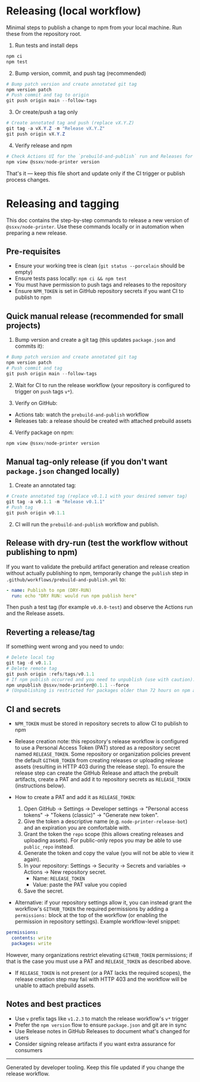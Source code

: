 # Releasing (local workflow)

Minimal steps to publish a change to npm from your local machine. Run these from the repository root.

1) Run tests and install deps

```powershell
npm ci
npm test
```

2) Bump version, commit, and push tag (recommended)

```powershell
# Bump patch version and create annotated git tag
npm version patch
# Push commit and tag to origin
git push origin main --follow-tags
```

3) Or create/push a tag only

```powershell
# Create annotated tag and push (replace vX.Y.Z)
git tag -a vX.Y.Z -m "Release vX.Y.Z"
git push origin vX.Y.Z
```

4) Verify release and npm

```powershell
# Check Actions UI for the `prebuild-and-publish` run and Releases for created release
npm view @ssxv/node-printer version
```

That's it — keep this file short and update only if the CI trigger or publish process changes.
# Releasing and tagging

This doc contains the step-by-step commands to release a new version of `@ssxv/node-printer`. Use these commands locally or in automation when preparing a new release.

## Pre-requisites
- Ensure your working tree is clean (`git status --porcelain` should be empty)
- Ensure tests pass locally: `npm ci && npm test`
- You must have permission to push tags and releases to the repository
- Ensure `NPM_TOKEN` is set in GitHub repository secrets if you want CI to publish to npm

## Quick manual release (recommended for small projects)
1. Bump version and create a git tag (this updates `package.json` and commits it):

```powershell
# Bump patch version and create annotated git tag
npm version patch
# Push commit and tag
git push origin main --follow-tags
```

2. Wait for CI to run the release workflow (your repository is configured to trigger on `push` tags `v*`).

3. Verify on GitHub:
- Actions tab: watch the `prebuild-and-publish` workflow
- Releases tab: a release should be created with attached prebuild assets

4. Verify package on npm:

```powershell
npm view @ssxv/node-printer version
```

## Manual tag-only release (if you don't want `package.json` changed locally)
1. Create an annotated tag:

```powershell
# Create annotated tag (replace v0.1.1 with your desired semver tag)
git tag -a v0.1.1 -m "Release v0.1.1"
# Push tag
git push origin v0.1.1
```

2. CI will run the `prebuild-and-publish` workflow and publish.

## Release with dry-run (test the workflow without publishing to npm)
If you want to validate the prebuild artifact generation and release creation without actually publishing to npm, temporarily change the `publish` step in `.github/workflows/prebuild-and-publish.yml` to:

```yaml
- name: Publish to npm (DRY-RUN)
  run: echo "DRY RUN: would run npm publish here"
```

Then push a test tag (for example `v0.0.0-test`) and observe the Actions run and the Release assets.

## Reverting a release/tag
If something went wrong and you need to undo:

```powershell
# Delete local tag
git tag -d v0.1.1
# Delete remote tag
git push origin :refs/tags/v0.1.1
# If npm publish occurred and you need to unpublish (use with caution):
npm unpublish @ssxv/node-printer@0.1.1 --force
# (Unpublishing is restricted for packages older than 72 hours on npm and has policies)
```

## CI and secrets
- `NPM_TOKEN` must be stored in repository secrets to allow CI to publish to npm

- Release creation note: this repository's release workflow is configured to use a Personal
  Access Token (PAT) stored as a repository secret named `RELEASE_TOKEN`. Some repository
  or organization policies prevent the default `GITHUB_TOKEN` from creating releases or
  uploading release assets (resulting in HTTP 403 during the release step). To ensure the
  release step can create the GitHub Release and attach the prebuilt artifacts, create a
  PAT and add it to repository secrets as `RELEASE_TOKEN` (instructions below).

- How to create a PAT and add it as `RELEASE_TOKEN`:
  1. Open GitHub → Settings → Developer settings → "Personal access tokens" → "Tokens (classic)" → "Generate new token".
  2. Give the token a descriptive name (e.g. `node-printer-release-bot`) and an expiration you are comfortable with.
  3. Grant the token the `repo` scope (this allows creating releases and uploading assets). For public-only repos you may be able to use `public_repo` instead.
  4. Generate the token and copy the value (you will not be able to view it again).
  5. In your repository: Settings → Security → Secrets and variables → Actions → New repository secret.
     - Name: `RELEASE_TOKEN`
     - Value: paste the PAT value you copied
  6. Save the secret.

- Alternative: if your repository settings allow it, you can instead grant the workflow's `GITHUB_TOKEN` the required permissions by adding a `permissions:` block at the top of the workflow (or enabling the permission in repository settings). Example workflow-level snippet:

```yaml
permissions:
  contents: write
  packages: write
```

  However, many organizations restrict elevating `GITHUB_TOKEN` permissions; if that is the case you must use a PAT and `RELEASE_TOKEN` as described above.

- If `RELEASE_TOKEN` is not present (or a PAT lacks the required scopes), the release creation step may fail with HTTP 403 and the workflow will be unable to attach prebuild assets.

## Notes and best practices
- Use `v` prefix tags like `v1.2.3` to match the release workflow's `v*` trigger
- Prefer the `npm version` flow to ensure `package.json` and git are in sync
- Use Release notes in GitHub Releases to document what's changed for users
- Consider signing release artifacts if you want extra assurance for consumers

---
Generated by developer tooling. Keep this file updated if you change the release workflow.
